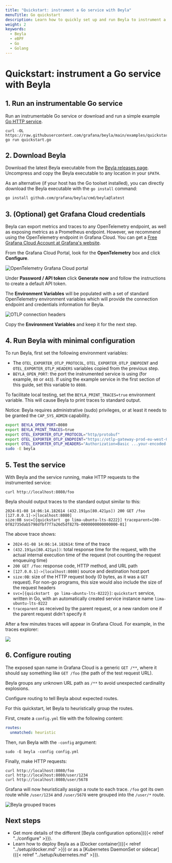 ```yaml
---
title: "Quickstart: instrument a Go service with Beyla"
menuTitle: Go quickstart
description: Learn how to quickly set up and run Beyla to instrument a Go service
weight: 2
keywords:
  - Beyla
  - eBPF
  - Go
  - Golang
---
```


# Quickstart: instrument a Go service with Beyla

## 1. Run an instrumentable Go service

Run an instrumentable Go service or download and run a simple example [Go HTTP service](https://github.com/grafana/beyla/tree/main/examples/quickstart/golang).

```
curl -OL https://raw.githubusercontent.com/grafana/beyla/main/examples/quickstart/golang/quickstart.go
go run quickstart.go
```

## 2. Download Beyla

Download the latest Beyla executable from the [Beyla releases page](https://github.com/grafana/beyla/releases).
Uncompress and copy the Beyla executable to any location in your `$PATH`.

As an alternative (if your host has the Go toolset installed), you can directly download the
Beyla executable with the `go install` command:

```sh
go install github.com/grafana/beyla/cmd/beyla@latest
```

## 3. (Optional) get Grafana Cloud credentials

Beyla can export metrics and traces to any OpenTelemetry endpoint, as well as exposing metrics as a Prometheus endpoint. However, we recommend using the OpenTelemetry endpoint in Grafana Cloud. You can get a [Free Grafana Cloud Account at Grafana's website](/pricing/).

From the Grafana Cloud Portal, look for the **OpenTelemetry** box and click **Configure**.

![OpenTelemetry Grafana Cloud portal](https://grafana.com/media/docs/grafana-cloud/beyla/quickstart/otel-cloud-portal-box.png)

Under **Password / API token** click **Generate now** and follow the instructions to create a default API token.

The **Environment Variables** will be populated with a set of standard OpenTelemetry environment variables which will provide the connection endpoint and credentials information for Beyla.

![OTLP connection headers](https://grafana.com/media/docs/grafana-cloud/beyla/quickstart/otlp-connection-headers.png)

Copy the **Environment Variables** and keep it for the next step.

## 4. Run Beyla with minimal configuration

To run Beyla, first set the following environment variables:

* The `OTEL_EXPORTER_OTLP_PROTOCOL`, `OTEL_EXPORTER_OTLP_ENDPOINT` and `OTEL_EXPORTER_OTLP_HEADERS`
  variables copied from the previous step.
* `BEYLA_OPEN_PORT`: the port the instrumented service is using
  (for example, `80` or `443`). If using the example service in the
  first section of this guide,  set this variable to `8080`.

To facilitate local testing, set the `BEYLA_PRINT_TRACES=true` environment variable. This will cause Beyla to print traces to standard output.

Notice: Beyla requires administrative (sudo) privileges, or at least it needs to be granted the `CAP_SYS_ADMIN` capability.

```sh
export BEYLA_OPEN_PORT=8080
export BEYLA_PRINT_TRACES=true
export OTEL_EXPORTER_OTLP_PROTOCOL="http/protobuf"
export OTEL_EXPORTER_OTLP_ENDPOINT="https://otlp-gateway-prod-eu-west-0.grafana.net/otlp"
export OTEL_EXPORTER_OTLP_HEADERS="Authorization=Basic ...your-encoded-credentials..."
sudo -E beyla
```

## 5. Test the service

With Beyla and the service running, make HTTP requests to the instrumented service:

```
curl http://localhost:8080/foo
```

Beyla should output traces to the standard output similar to this:

```
2024-01-08 14:06:14.182614 (432.191µs[80.421µs]) 200 GET /foo [127.0.0.1]->[localhost:8080]
size:0B svc=[{quickstart  go lima-ubuntu-lts-8222}] traceparent=[00-0f82735dab5798dfbf7f7a26d5df827b-0000000000000000-01]
```

The above trace shows:

* `2024-01-08 14:06:14.182614`: time of the trace
* `(432.191µs[80.421µs])`: total response time for the request, with the actual internal execution
  time of the request (not counting the request enqueuing time)
* `200 GET /foo`: response code, HTTP method, and URL path
* `[127.0.0.1]->[localhost:8080]` source and destination host:port
* `size:0B`: size of the HTTP request body (0 bytes, as it was a `GET` request).
  For non-go programs, this size would also include the size of the request headers
* `svc=[{quickstart  go lima-ubuntu-lts-8222}]`: `quickstart` service, written
  in Go, with an automatically created service instance name `lima-ubuntu-lts-8222`
* `traceparent` as received by the parent request, or a new random one if the parent request didn't specify it

After a few minutes traces will appear in Grafana Cloud. For example, in the traces explorer:

![](https://grafana.com/media/docs/grafana-cloud/beyla/quickstart/trace.png)

## 6. Configure routing

The exposed span name in Grafana Cloud is a generic `GET /**`, where it should say something like `GET /foo` (the path of the
test request URL).

Beyla groups any unknown URL path as `/**` to avoid unexpected cardinality explosions. 

Configure routing to tell Beyla about expected routes.

For this quickstart, let Beyla to heuristically group the routes.

First, create a `config.yml` file with the following content:

```yml
routes:
  unmatched: heuristic
```

Then, run Beyla with the `-config` argument:

```
sudo -E beyla -config config.yml
```

Finally, make HTTP requests:

```
curl http://localhost:8080/foo
curl http://localhost:8080/user/1234
curl http://localhost:8080/user/5678
```

Grafana will now heuristically assign a route to each trace. `/foo` got its own route while `/user/1234` and
`/user/5678` were grouped into the `/user/*` route.

![Beyla grouped traces](https://grafana.com/media/docs/grafana-cloud/beyla/quickstart/grouped-traces.png)

## Next steps

- Get more details of the different [Beyla configuration options]({{< relref "../configure" >}}).
- Learn how to deploy Beyla as a [Docker container]({{< relref "../setup/docker.md" >}}) or as a [Kubernetes DaemonSet or sidecar]({{< relref "../setup/kubernetes.md" >}}).
